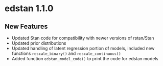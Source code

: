 # edstan 1.1.0

## New Features

  - Updated Stan code for compatibility with newer versions of rstan/Stan
  - Updated prior distributions
  - Updated handling of latent regression portion of models, included new
    functions `rescale_binary()` and `rescale_continuous()`
  - Added function `edstan_model_code()` to print the code for edstan models
